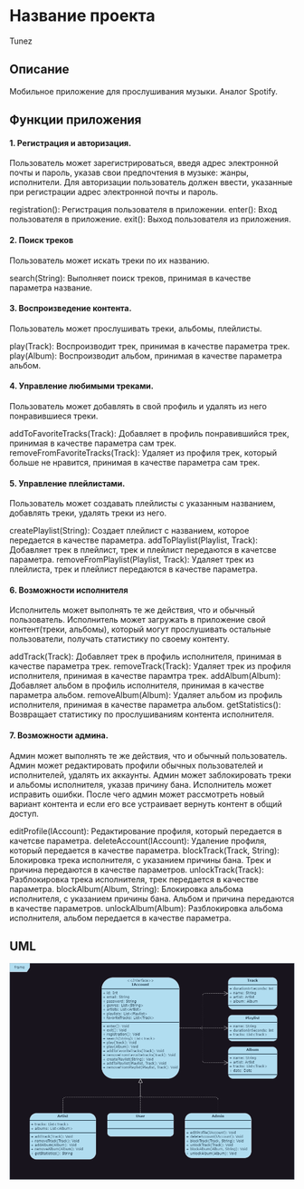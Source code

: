# Название проекта

Tunez

## Описание

Мобильное приложение для прослушивания музыки. Аналог Spotify.

## Функции приложения
#### 1. Регистрация и авторизация.
Пользователь может зарегистрироваться, введя адрес электронной почты и пароль, указав свои предпочтения в музыке: жанры, исполнители. Для авторизации пользователь должен ввести, указанные при регистрации адрес электронной почты и пароль.

registration(): Регистрация пользователя в приложении.
enter(): Вход пользователя в приложение.
exit(): Выход пользователя из приложения.

#### 2. Поиск треков
Пользователь может искать треки по их названию.

search(String): Выполняет поиск треков, принимая в качестве параметра название.

#### 3. Воспроизведение контента.
Пользователь может прослушивать треки, альбомы, плейлисты.

play(Track): Воспроизводит трек, принимая в качестве параметра трек.
play(Album): Воспроизводит альбом, принимая в качестве параметра альбом.

#### 4. Управление любимыми треками.
Пользователь может добавлять в свой профиль и удалять из него понравившиеся треки.

addToFavoriteTracks(Track): Добавляет в профиль понравившийся трек, принимая в качестве параметра сам трек.
removeFromFavoriteTracks(Track): Удаляет из профиля трек, который больше не нравится,  принимая в качестве параметра сам трек.

#### 5. Управление плейлистами.
Пользователь может создавать плейлисты с указанным названием, добавлять треки, удалять треки из него.

createPlaylist(String): Создает плейлист с названием, которое передается в качестве параметра.
addToPlaylist(Playlist, Track): Добавляет трек в плейлист, трек и плейлист передаются в качетсве параметра.
removeFromPlaylist(Playlist, Track): Удаляет трек из плейлиста, трек и плейлист передаются в качестве параметра.

#### 6. Возможности исполнителя
Исполнитель может выполнять те же действия, что и обычный пользователь.
Исполнитель может загружать в приложение свой контент(треки, альбомы), который могут прослушивать остальные пользователи, получать статистику по своему контенту.

addTrack(Track): Добавляет трек в профиль исполнителя, принимая в качестве параметра трек.
removeTrack(Track): Удаляет трек из профиля исполнителя, принимая в качестве парамтра трек.
addAlbum(Album): Добавляет альбом в профиль исполнителя, принимая в качестве параметра альбом.
removeAlbum(Album): Удаляет альбом из профиль исполнителя, принимая в качестве параметра альбом.
getStatistics(): Возвращает статистику по прослушиваниям контента исполнителя.

#### 7. Возможности админа.
Админ может выполнять те же действия, что и обычный пользователь.
Админ может редактировать профили обычных пользователей и исполнителей, удалять их аккаунты. Админ может заблокировать треки и альбомы исполнителя, указав причину бана.
Исполнитель может исправить ошибки. После чего админ может рассмотреть новый вариант контента и если его все устраивает вернуть контент в общий доступ.

editProfile(IAccount): Редактирование профиля, который передается в качетсве параметра.
deleteAccount(IAccount): Удаление профиля, который передается в качестве параметра.
blockTrack(Track, String): Блокировка трека исполнителя, с указанием причины бана. Трек и причина передаются в качестве параметров.
unlockTrack(Track): Разблокировка трека исполнителя, трек передается в качестве параметра.
blockAlbum(Album, String): Блокировка альбома исполнителя, с указанием причины бана. Альбом и причина передаются в качестве параметров.
unlockAlbum(Album): Разблокировка альбома исполнителя, альбом передается в качестве параметра.

## UML
![screenshot](UML-диаграмма.png)